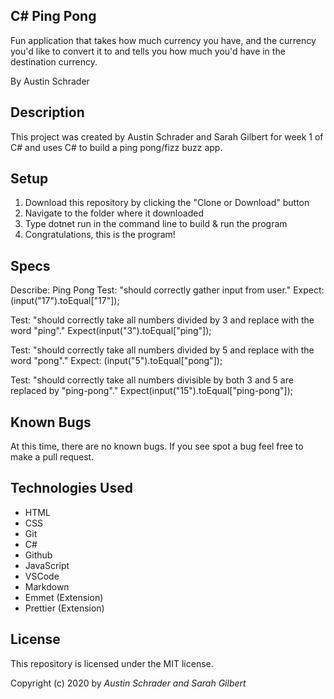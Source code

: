 ## C# Ping Pong

Fun application that takes how much currency you have, and the currency you'd like to convert it to and tells you how much you'd have in the destination currency.

By Austin Schrader

## Description

This project was created by Austin Schrader and Sarah Gilbert for week 1 of C# and uses C# to build a ping pong/fizz buzz app.

## Setup

1. Download this repository by clicking the "Clone or Download" button
2. Navigate to the folder where it downloaded
3. Type dotnet run in the command line to build & run the program
4. Congratulations, this is the program!

## Specs

Describe: Ping Pong
Test: "should correctly gather input from user."
Expect: (input("17").toEqual["17"]);

Test: "should correctly take all numbers divided by 3 and replace with the word "ping"."
Expect(input("3").toEqual["ping"]);

Test: "should correctly take all numbers divided by 5 and replace with the word "pong"."
Expect: (input("5").toEqual["pong"]);

Test: "should correctly take all numbers divisible by both 3 and 5 are replaced by "ping-pong"."
Expect(input("15").toEqual["ping-pong"]);

## Known Bugs

At this time, there are no known bugs. If you see spot a bug feel free to make a pull request.

## Technologies Used

- HTML
- CSS
- Git
- C#
- Github
- JavaScript
- VSCode
- Markdown
- Emmet (Extension)
- Prettier (Extension)

## License

This repository is licensed under the MIT license.

Copyright (c) 2020 by _Austin Schrader and Sarah Gilbert_
